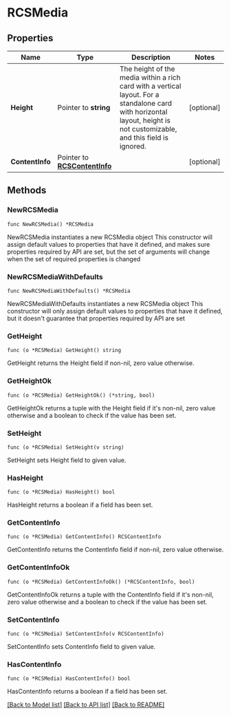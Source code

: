 # RCSMedia

## Properties

Name | Type | Description | Notes
------------ | ------------- | ------------- | -------------
**Height** | Pointer to **string** | The height of the media within a rich card with a vertical layout. For a standalone card with horizontal layout, height is not customizable, and this field is ignored. | [optional] 
**ContentInfo** | Pointer to [**RCSContentInfo**](RCSContentInfo.md) |  | [optional] 

## Methods

### NewRCSMedia

`func NewRCSMedia() *RCSMedia`

NewRCSMedia instantiates a new RCSMedia object
This constructor will assign default values to properties that have it defined,
and makes sure properties required by API are set, but the set of arguments
will change when the set of required properties is changed

### NewRCSMediaWithDefaults

`func NewRCSMediaWithDefaults() *RCSMedia`

NewRCSMediaWithDefaults instantiates a new RCSMedia object
This constructor will only assign default values to properties that have it defined,
but it doesn't guarantee that properties required by API are set

### GetHeight

`func (o *RCSMedia) GetHeight() string`

GetHeight returns the Height field if non-nil, zero value otherwise.

### GetHeightOk

`func (o *RCSMedia) GetHeightOk() (*string, bool)`

GetHeightOk returns a tuple with the Height field if it's non-nil, zero value otherwise
and a boolean to check if the value has been set.

### SetHeight

`func (o *RCSMedia) SetHeight(v string)`

SetHeight sets Height field to given value.

### HasHeight

`func (o *RCSMedia) HasHeight() bool`

HasHeight returns a boolean if a field has been set.

### GetContentInfo

`func (o *RCSMedia) GetContentInfo() RCSContentInfo`

GetContentInfo returns the ContentInfo field if non-nil, zero value otherwise.

### GetContentInfoOk

`func (o *RCSMedia) GetContentInfoOk() (*RCSContentInfo, bool)`

GetContentInfoOk returns a tuple with the ContentInfo field if it's non-nil, zero value otherwise
and a boolean to check if the value has been set.

### SetContentInfo

`func (o *RCSMedia) SetContentInfo(v RCSContentInfo)`

SetContentInfo sets ContentInfo field to given value.

### HasContentInfo

`func (o *RCSMedia) HasContentInfo() bool`

HasContentInfo returns a boolean if a field has been set.


[[Back to Model list]](../README.md#documentation-for-models) [[Back to API list]](../README.md#documentation-for-api-endpoints) [[Back to README]](../README.md)



